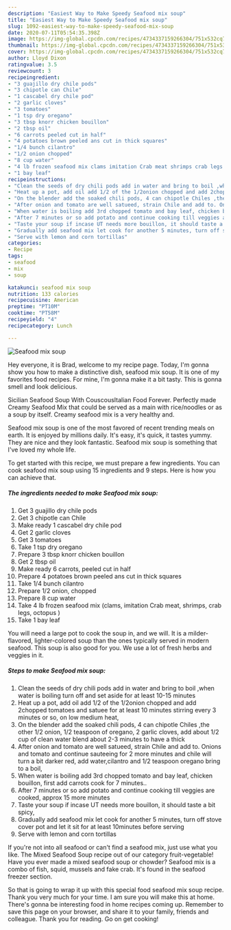 ```yaml
---
description: "Easiest Way to Make Speedy Seafood mix soup"
title: "Easiest Way to Make Speedy Seafood mix soup"
slug: 1092-easiest-way-to-make-speedy-seafood-mix-soup
date: 2020-07-11T05:54:35.398Z
image: https://img-global.cpcdn.com/recipes/4734337159266304/751x532cq70/seafood-mix-soup-recipe-main-photo.jpg
thumbnail: https://img-global.cpcdn.com/recipes/4734337159266304/751x532cq70/seafood-mix-soup-recipe-main-photo.jpg
cover: https://img-global.cpcdn.com/recipes/4734337159266304/751x532cq70/seafood-mix-soup-recipe-main-photo.jpg
author: Lloyd Dixon
ratingvalue: 3.5
reviewcount: 3
recipeingredient:
- "3 guajillo dry chile pods"
- "3 chipotle can Chile"
- "1 cascabel dry chile pod"
- "2 garlic cloves"
- "3 tomatoes"
- "1 tsp dry oregano"
- "3 tbsp knorr chicken bouillon"
- "2 tbsp oil"
- "6 carrots peeled cut in half"
- "4 potatoes brown peeled ans cut in thick squares"
- "1/4 bunch cilantro"
- "1/2 onion chopped"
- "8 cup water"
- "4 lb frozen seafood mix clams imitation Crab meat shrimps crab legs octopus "
- "1 bay leaf"
recipeinstructions:
- "Clean the seeds of dry chili pods add in water and bring to boil ,when water is boiling turn off and set aside for at least 10-15 minutes"
- "Heat up a pot, add oil add 1/2 of the 1/2onion chopped and add 2chopped tomatoes and satuee for at least 10 minutes stirring every 3 minutes or so, on low medium heat,"
- "On the blender add the soaked chili pods, 4 can chipotle Chiles ,the other 1/2 onion, 1/2 teaspoon of oregano, 2 garlic cloves,  add about 1/2 cup of clean water blend about 2-3 minutes to have a thick"
- "After onion and tomato are well satueed, strain Chile and add to. Onions and tomato and continue sauteeing for 2 more minutes and chile will turn a bit darker red,  add water,cilantro and 1/2 teaspoon  oregano  bring to a boil,"
- "When water is boiling add 3rd chopped tomato and bay leaf, chicken bouillon,  first add carrots cook for 7 minutes.."
- "After 7 minutes or so add potato and continue cooking till veggies are cooked, approx 15 more minutes"
- "Taste your soup if incase UT needs more bouillon, it should taste a bit spicy,"
- "Gradually add seafood mix let cook for another 5 minutes, turn off stove cover pot and  let it sit for at least 10minutes before serving"
- "Serve with lemon and corn tortillas"
categories:
- Recipe
tags:
- seafood
- mix
- soup

katakunci: seafood mix soup 
nutrition: 133 calories
recipecuisine: American
preptime: "PT10M"
cooktime: "PT58M"
recipeyield: "4"
recipecategory: Lunch

---
```



![Seafood mix soup](https://img-global.cpcdn.com/recipes/4734337159266304/751x532cq70/seafood-mix-soup-recipe-main-photo.jpg)

Hey everyone, it is Brad, welcome to my recipe page. Today, I'm gonna show you how to make a distinctive dish, seafood mix soup. It is one of my favorites food recipes. For mine, I'm gonna make it a bit tasty. This is gonna smell and look delicious.

Sicilian Seafood Soup With CouscousItalian Food Forever. Perfectly made Creamy Seafood Mix that could be served as a main with rice/noodles or as a soup by itself. Creamy seafood mix is a very healthy and.

Seafood mix soup is one of the most favored of recent trending meals on earth. It is enjoyed by millions daily. It's easy, it's quick, it tastes yummy. They are nice and they look fantastic. Seafood mix soup is something that I've loved my whole life.


To get started with this recipe, we must prepare a few ingredients. You can cook seafood mix soup using 15 ingredients and 9 steps. Here is how you can achieve that.

<!--inarticleads1-->

##### The ingredients needed to make Seafood mix soup:

1. Get 3 guajillo dry chile pods
1. Get 3 chipotle can Chile
1. Make ready 1 cascabel dry chile pod
1. Get 2 garlic cloves
1. Get 3 tomatoes
1. Take 1 tsp dry oregano
1. Prepare 3 tbsp knorr chicken bouillon
1. Get 2 tbsp oil
1. Make ready 6 carrots, peeled cut in half
1. Prepare 4 potatoes brown peeled ans cut in thick squares
1. Take 1/4 bunch cilantro
1. Prepare 1/2 onion, chopped
1. Prepare 8 cup water
1. Take 4 lb frozen seafood mix (clams, imitation Crab meat, shrimps, crab legs, octopus )
1. Take 1 bay leaf


You will need a large pot to cook the soup in, and we will. It is a milder-flavored, lighter-colored soup than the ones typically served in modern seafood. This soup is also good for you. We use a lot of fresh herbs and veggies in it. 

<!--inarticleads2-->

##### Steps to make Seafood mix soup:

1. Clean the seeds of dry chili pods add in water and bring to boil ,when water is boiling turn off and set aside for at least 10-15 minutes
1. Heat up a pot, add oil add 1/2 of the 1/2onion chopped and add 2chopped tomatoes and satuee for at least 10 minutes stirring every 3 minutes or so, on low medium heat,
1. On the blender add the soaked chili pods, 4 can chipotle Chiles ,the other 1/2 onion, 1/2 teaspoon of oregano, 2 garlic cloves,  add about 1/2 cup of clean water blend about 2-3 minutes to have a thick
1. After onion and tomato are well satueed, strain Chile and add to. Onions and tomato and continue sauteeing for 2 more minutes and chile will turn a bit darker red,  add water,cilantro and 1/2 teaspoon  oregano  bring to a boil,
1. When water is boiling add 3rd chopped tomato and bay leaf, chicken bouillon,  first add carrots cook for 7 minutes..
1. After 7 minutes or so add potato and continue cooking till veggies are cooked, approx 15 more minutes
1. Taste your soup if incase UT needs more bouillon, it should taste a bit spicy,
1. Gradually add seafood mix let cook for another 5 minutes, turn off stove cover pot and  let it sit for at least 10minutes before serving
1. Serve with lemon and corn tortillas


If you&#39;re not into all seafood or can&#39;t find a seafood mix, just use what you like. The Mixed Seafood Soup recipe out of our category fruit-vegetable! Have you ever made a mixed seafood soup or chowder? Seafood mix is a combo of fish, squid, mussels and fake crab. It&#39;s found in the seafood freezer section. 

So that is going to wrap it up with this special food seafood mix soup recipe. Thank you very much for your time. I am sure you will make this at home. There's gonna be interesting food in home recipes coming up. Remember to save this page on your browser, and share it to your family, friends and colleague. Thank you for reading. Go on get cooking!
